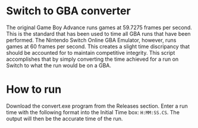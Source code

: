 # Switch to GBA converter

The original Game Boy Advance runs games at 59.7275 frames per second. This is the standard that has been used to time all GBA runs that have been performed. The Nintendo Switch Online GBA Emulator, however, runs games at 60 frames per second. This creates a slight time discripancy that should be accounted for to maintain competitive integrity. This script accomplishes that by simply converting the time achieved for a run on Switch to what the run would be on a GBA.

# How to run

Download the convert.exe program from the Releases section. 
Enter a run time with the following format into the Initial Time box: ``H:MM:SS.CS``. The output will then be the accurate time of the run.
